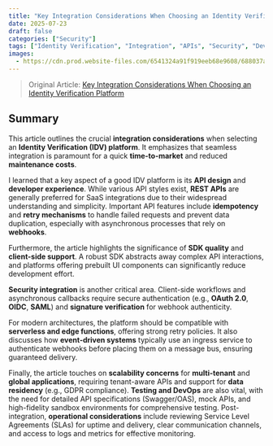```yaml
---
title: "Key Integration Considerations When Choosing an Identity Verification Platform"
date: 2025-07-23
draft: false
categories: ["Security"]
tags: ["Identity Verification", "Integration", "APIs", "Security", "DevOps"]
images:
  - https://cdn.prod.website-files.com/6541324a91f919eeb68e9608/688037ab2feb7eaaf72ea1b2_iStock-2185900367.webp
---
```


> Original Article: [Key Integration Considerations When Choosing an Identity Verification Platform](https://www.prove.com/blog/id-verification-platforms)

## Summary

This article outlines the crucial **integration considerations** when selecting an **Identity Verification (IDV) platform**. It emphasizes that seamless integration is paramount for a quick **time-to-market** and reduced **maintenance costs**.

I learned that a key aspect of a good IDV platform is its **API design** and **developer experience**. While various API styles exist, **REST APIs** are generally preferred for SaaS integrations due to their widespread understanding and simplicity. Important API features include **idempotency** and **retry mechanisms** to handle failed requests and prevent data duplication, especially with asynchronous processes that rely on **webhooks**.

Furthermore, the article highlights the significance of **SDK quality** and **client-side support**. A robust SDK abstracts away complex API interactions, and platforms offering prebuilt UI components can significantly reduce development effort.

**Security integration** is another critical area. Client-side workflows and asynchronous callbacks require secure authentication (e.g., **OAuth 2.0**, **OIDC**, **SAML**) and **signature verification** for webhook authenticity.

For modern architectures, the platform should be compatible with **serverless and edge functions**, offering strong retry policies. It also discusses how **event-driven systems** typically use an ingress service to authenticate webhooks before placing them on a message bus, ensuring guaranteed delivery.

Finally, the article touches on **scalability concerns** for **multi-tenant** and **global applications**, requiring tenant-aware APIs and support for **data residency** (e.g., GDPR compliance). **Testing and DevOps** are also vital, with the need for detailed API specifications (Swagger/OAS), mock APIs, and high-fidelity sandbox environments for comprehensive testing. Post-integration, **operational considerations** include reviewing Service Level Agreements (SLAs) for uptime and delivery, clear communication channels, and access to logs and metrics for effective monitoring.
